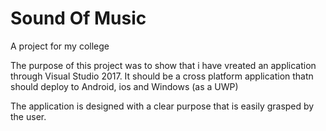 # Sound Of Music
A project for my college

The purpose of this project was to show that i have vreated an application through Visual Studio 2017.
It should be a cross platform application thatn should deploy to Android, ios and Windows (as a UWP)

The application is designed with a clear purpose that is easily  grasped by the user.